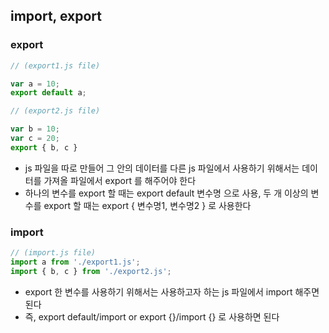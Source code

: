 ## import, export
### export
```js
// (export1.js file)

var a = 10;
export default a;
```
```js
// (export2.js file)

var b = 10;
var c = 20;
export { b, c }
```
- js 파일을 따로 만들어 그 안의 데이터를 다른 js 파일에서 사용하기 위해서는 데이터를 가져올 파일에서 export 를 해주어야 한다
- 하나의 변수를 export 할 때는 export default 변수명 으로 사용, 두 개 이상의 변수를 export 할 때는 export { 변수명1, 변수명2 } 로 사용한다

### import
```js
// (import.js file)
import a from './export1.js';
import { b, c } from './export2.js';
```
- export 한 변수를 사용하기 위해서는 사용하고자 하는 js 파일에서 import 해주면 된다
- 즉, export default/import or export {}/import {} 로 사용하면 된다




